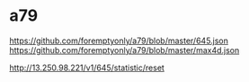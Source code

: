 # a79
https://github.com/foremptyonly/a79/blob/master/645.json
https://github.com/foremptyonly/a79/blob/master/max4d.json

http://13.250.98.221/v1/645/statistic/reset
